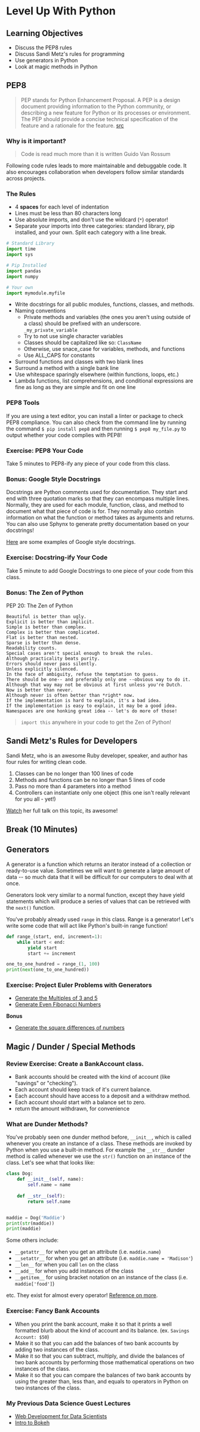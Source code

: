 # Level Up With Python

## Learning Objectives

* Discuss the PEP8 rules
* Discuss Sandi Metz's rules for programming
* Use generators in Python
* Look at magic methods in Python

## PEP8

> PEP stands for Python Enhancement Proposal. A PEP is a design document providing information to the Python community, or describing a new feature for Python or its processes or environment. The PEP should provide a concise technical specification of the feature and a rationale for the feature.
[src](https://www.python.org/dev/peps/pep-0001/)

### Why is it important?

> Code is read much more than it is written
Guido Van Rossum

Following code rules leads to more maintainable and debuggable code. It also encourages collaboration when developers follow similar standards across projects.

### The Rules

* 4 **spaces** for each level of indentation
* Lines must be less than 80 characters long
* Use absolute imports, and don't use the wildcard (`*`) operator!
* Separate your imports into three categories: standard library, pip installed, and your own. Split each category with a line break.

```py
# Standard Library
import time
import sys

# Pip Installed
import pandas
import numpy

# Your own
import mymodule.myfile
```

* Write docstrings for all public modules, functions, classes, and methods.
* Naming conventions
  * Private methods and variables (the ones you aren't using outside of a class) should be prefixed with an underscore. `_my_private_variable`
  * Try to not use single character variables
  * Classes should be capitalized like so: `ClassName`
  * Otherwise, use snace_case for variables, methods, and functions
  * Use ALL_CAPS for constants
* Surround functions and classes with two blank lines
* Surround a method with a single bank line
* Use whitespace sparingly elsewhere (within functions, loops, etc.)
* Lambda functions, list comprehensions, and conditional expressions are fine as long as they are simple and fit on one line

### PEP8 Tools

If you are using a text editor, you can install a linter or package to check PEP8 compliance. You can also check from the command line by running the command `$ pip install pep8` and then running `$ pep8 my_file.py` to output whether your code complies with PEP8!

### Exercise: PEP8 Your Code

Take 5 minutes to PEP8-ify any piece of your code from this class. 

### Bonus: Google Style Docstrings

Docstrings are Python comments used for documentation. They start and end with three quotation marks so that they can encompass multiple lines. Normally, they are used for each module, function, class, and method to document what that piece of code is for. They normally also contain information on what the function or method takes as arguments and returns. You can also use Sphynx to generate pretty documentation based on your docstrings!

[Here](http://sphinxcontrib-napoleon.readthedocs.io/en/latest/example_google.html) are some examples of Google style docstrings.

### Exercise: Docstring-ify Your Code

Take 5 minute to add Google Docstrings to one piece of your code from this class.

### Bonus: The Zen of Python

PEP 20: The Zen of Python

```
Beautiful is better than ugly.
Explicit is better than implicit.
Simple is better than complex.
Complex is better than complicated.
Flat is better than nested.
Sparse is better than dense.
Readability counts.
Special cases aren't special enough to break the rules.
Although practicality beats purity.
Errors should never pass silently.
Unless explicitly silenced.
In the face of ambiguity, refuse the temptation to guess.
There should be one-- and preferably only one --obvious way to do it.
Although that way may not be obvious at first unless you're Dutch.
Now is better than never.
Although never is often better than *right* now.
If the implementation is hard to explain, it's a bad idea.
If the implementation is easy to explain, it may be a good idea.
Namespaces are one honking great idea -- let's do more of those!
```

> `import this` anywhere in your code to get the Zen of Python!


## Sandi Metz's Rules for Developers

Sandi Metz, who is an awesome Ruby developer, speaker, and author has four rules for writing clean code.

1. Classes can be no longer than 100 lines of code
2. Methods and functions can be no longer than 5 lines of code
3. Pass no more than 4 parameters into a method
4. Controllers can instantiate only one object (this one isn't really relevant for you all - yet!)

[Watch](https://www.youtube.com/watch?v=npOGOmkxuio) her full talk on this topic, its awesome!

## Break (10 Minutes)

## Generators

A generator is a function which returns an iterator instead of a collection or ready-to-use value. Sometimes we will want to generate a large amount of data -- so much data that it will be difficult for our computers to deal with at once. 

Generators look very similar to a normal function, except they have yield statements which will produce a series of values that can be retrieved with the `next()` function.

You've probably already used `range` in this class. Range is a generator! Let's write some code that will act like Python's built-in range function!

```py
def range_(start, end, increment=1):
    while start < end:
        yield start
        start += increment

one_to_one_hundred = range_(1, 100)
print(next(one_to_one_hundred))
```

### Exercise: Project Euler Problems with Generators

* [Generate the Multiples of 3 and 5](https://projecteuler.net/problem=1)
* [Generate Even Fibonacci Numbers](https://projecteuler.net/problem=2)

**Bonus**
* [Generate the square differences of numbers](https://projecteuler.net/problem=6)

## Magic / Dunder / Special Methods

### Review Exercise: Create a BankAccount class.

* Bank accounts should be created with the kind of account (like "savings" or "checking").
* Each account should keep track of it's current balance.
* Each account should have access to a deposit and a withdraw method.
* Each account should start with a balance set to zero.
* return the amount withdrawn, for convenience

### What are Dunder Methods?

You've probably seen one dunder method before, `__init__`, which is called whenever you create an instance of a class. These methods are invoked by Python when you use a built-in method. For example the `__str__` dunder method is called whenever we use the `str()` function on an instance of the class. Let's see what that looks like:

```py
class Dog:
    def __init__(self, name):
        self.name = name
    
    def __str__(self):
        return self.name


maddie = Dog('Maddie')
print(str(maddie))
print(maddie)
```
Some others include:
* `__getattr__` for when you get an attribute (i.e. `maddie.name`)
* `__setattr__` for when you get an attribute (i.e. `maddie.name = 'Madison'`)
* `__len__` for when you call `len` on the class
* `__add__` for when you add instances of the class
* `__getitem__` for using bracket notation on an instance of the class (i.e. `maddie['food']`)

etc. They exist for almost every operator! [Reference on more](http://www.diveintopython3.net/special-method-names.html).

### Exercise: Fancy Bank Accounts

* When you print the bank account, make it so that it prints a well formatted blurb about the kind of account and its balance. (ex. `Savings Account: $50`) 
* Make it so that you can add the balances of two bank accounts by adding two instances of the class.
* Make it so that you can subtract, multiply, and divide the balances of two bank accounts by performing those mathematical operations on two instances of the class.
* Make it so that you can compare the balances of two bank accounts by using the greater than, less than, and equals to operators in Python on two instances of the class.


### My Previous Data Science Guest Lectures

* [Web Development for Data Scientists](https://github.com/aspittel/web-dev-for-data-scientists)
* [Intro to Bokeh](https://github.com/aspittel/ga-bokeh-lecture)

